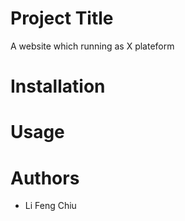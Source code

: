 # Project Title
A website which running as X plateform

# Installation



# Usage



# Authors
- Li Feng Chiu
